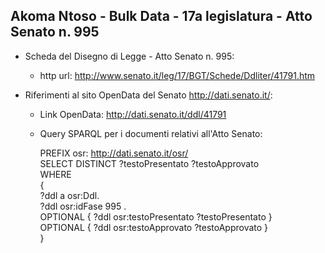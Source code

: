 ## Akoma Ntoso - Bulk Data - 17a legislatura - Atto Senato n. 995 ##

* Scheda del Disegno di Legge - Atto Senato n. 995:
	* http url: http://www.senato.it/leg/17/BGT/Schede/Ddliter/41791.htm

* Riferimenti al sito OpenData del Senato http://dati.senato.it/:
	* Link OpenData: http://dati.senato.it/ddl/41791
	* Query SPARQL per i documenti relativi all'Atto Senato:

        PREFIX osr: <http://dati.senato.it/osr/>  
		SELECT DISTINCT ?testoPresentato ?testoApprovato  
		WHERE  
		{  
		    ?ddl a osr:Ddl.  
		    ?ddl osr:idFase 995 .  
		    OPTIONAL { ?ddl osr:testoPresentato ?testoPresentato }  
		    OPTIONAL { ?ddl osr:testoApprovato ?testoApprovato }  
		}
		